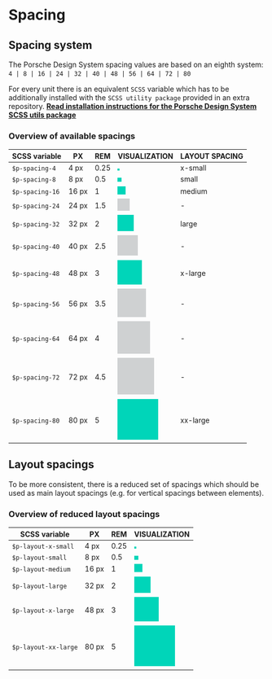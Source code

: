 # Spacing

<TableOfContents></TableOfContents>

## Spacing system

The Porsche Design System spacing values are based on an eighth system:  
`4 | 8 | 16 | 24 | 32 | 40 | 48 | 56 | 64 | 72 | 80`

For every unit there is an equivalent `SCSS` variable which has to be additionally installed with the
`SCSS utility package` provided in an extra repository.
**[Read installation instructions for the Porsche Design System SCSS utils package](utilities/introduction)**

### Overview of available spacings

| SCSS variable   | PX    | REM  | VISUALIZATION                          | LAYOUT SPACING |
| --------------- | ----- | ---- | -------------------------------------- | -------------- |
| `$p-spacing-4`  | 4 px  | 0.25 | ![spacing 4](./assets/spacing-4.png)   | x-small        |
| `$p-spacing-8`  | 8 px  | 0.5  | ![spacing 8](./assets/spacing-8.png)   | small          |
| `$p-spacing-16` | 16 px | 1    | ![spacing 16](./assets/spacing-16.png) | medium         |
| `$p-spacing-24` | 24 px | 1.5  | ![spacing 24](./assets/spacing-24.png) | -              |
| `$p-spacing-32` | 32 px | 2    | ![spacing 32](./assets/spacing-32.png) | large          |
| `$p-spacing-40` | 40 px | 2.5  | ![spacing 40](./assets/spacing-40.png) | -              |
| `$p-spacing-48` | 48 px | 3    | ![spacing 48](./assets/spacing-48.png) | x-large        |
| `$p-spacing-56` | 56 px | 3.5  | ![spacing 56](./assets/spacing-56.png) | -              |
| `$p-spacing-64` | 64 px | 4    | ![spacing 64](./assets/spacing-64.png) | -              |
| `$p-spacing-72` | 72 px | 4.5  | ![spacing 72](./assets/spacing-72.png) | -              |
| `$p-spacing-80` | 80 px | 5    | ![spacing 80](./assets/spacing-80.png) | xx-large       |

## Layout spacings

To be more consistent, there is a reduced set of spacings which should be used as main layout spacings (e.g. for
vertical spacings between elements).

### Overview of reduced layout spacings

| SCSS variable        | PX    | REM  | VISUALIZATION                           |
| -------------------- | ----- | ---- | --------------------------------------- |
| `$p-layout-x-small`  | 4 px  | 0.25 | ![spacing xs](./assets/spacing-4.png)   |
| `$p-layout-small`    | 8 px  | 0.5  | ![spacing s](./assets/spacing-8.png)    |
| `$p-layout-medium`   | 16 px | 1    | ![spacing m](./assets/spacing-16.png)   |
| `$p-layout-large`    | 32 px | 2    | ![spacing l](./assets/spacing-32.png)   |
| `$p-layout-x-large`  | 48 px | 3    | ![spacing xl](./assets/spacing-48.png)  |
| `$p-layout-xx-large` | 80 px | 5    | ![spacing xxl](./assets/spacing-80.png) |
